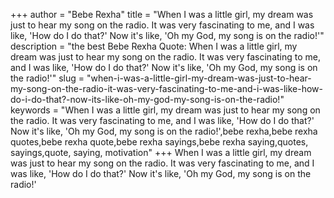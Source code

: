 +++
author = "Bebe Rexha"
title = "When I was a little girl, my dream was just to hear my song on the radio. It was very fascinating to me, and I was like, 'How do I do that?' Now it's like, 'Oh my God, my song is on the radio!'"
description = "the best Bebe Rexha Quote: When I was a little girl, my dream was just to hear my song on the radio. It was very fascinating to me, and I was like, 'How do I do that?' Now it's like, 'Oh my God, my song is on the radio!'"
slug = "when-i-was-a-little-girl-my-dream-was-just-to-hear-my-song-on-the-radio-it-was-very-fascinating-to-me-and-i-was-like-how-do-i-do-that?-now-its-like-oh-my-god-my-song-is-on-the-radio!"
keywords = "When I was a little girl, my dream was just to hear my song on the radio. It was very fascinating to me, and I was like, 'How do I do that?' Now it's like, 'Oh my God, my song is on the radio!',bebe rexha,bebe rexha quotes,bebe rexha quote,bebe rexha sayings,bebe rexha saying,quotes, sayings,quote, saying, motivation"
+++
When I was a little girl, my dream was just to hear my song on the radio. It was very fascinating to me, and I was like, 'How do I do that?' Now it's like, 'Oh my God, my song is on the radio!'
